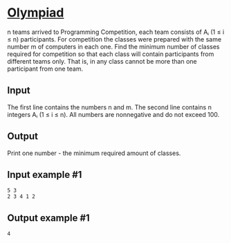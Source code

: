 # [Olympiad](https://www.e-olymp.com/en/problems/7503)

n teams arrived to Programming Competition, each team consists of Aᵢ (1 ≤ i ≤ n) participants. For competition the classes were prepared with the same number m of computers in each one. Find the minimum number of classes required for competition so that each class will contain participants from different teams only. That is, in any class cannot be more than one participant from one team.

## Input
The first line contains the numbers n and m. The second line contains n integers Aᵢ (1 ≤ i ≤ n). All numbers are nonnegative and do not exceed 100.

## Output
Print one number - the minimum required amount of classes.

## Input example #1
```
5 3
2 3 4 1 2
```

## Output example #1
```
4
```
